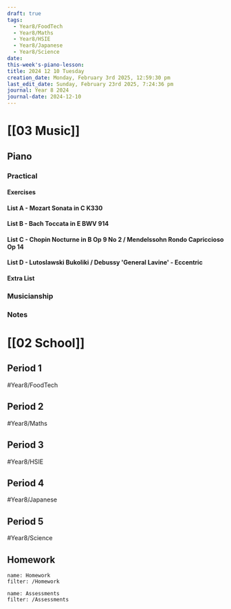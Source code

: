 ```yaml
---
draft: true
tags:
  - Year8/FoodTech
  - Year8/Maths
  - Year8/HSIE
  - Year8/Japanese
  - Year8/Science
date: 
this-week's-piano-lesson: 
title: 2024 12 10 Tuesday
creation_date: Monday, February 3rd 2025, 12:59:30 pm
last_edit_date: Sunday, February 23rd 2025, 7:24:36 pm
journal: Year 8 2024
journal-date: 2024-12-10
---
```


# [[03 Music]]

## Piano

### Practical

#### Exercises

#### List A - Mozart Sonata in C K330

#### List B - Bach Toccata in E BWV 914

#### List C - Chopin Nocturne in B Op 9 No 2 / Mendelssohn Rondo Capriccioso Op 14

#### List D - Lutoslawski Bukoliki / Debussy 'General Lavine' - Eccentric

#### Extra List

### Musicianship

### Notes

# [[02 School]]

## Period 1

#Year8/FoodTech

## Period 2

#Year8/Maths

## Period 3

#Year8/HSIE

## Period 4

#Year8/Japanese

## Period 5

#Year8/Science

## Homework

```todoist
name: Homework
filter: /Homework
```

```todoist
name: Assessments
filter: /Assessments
```
